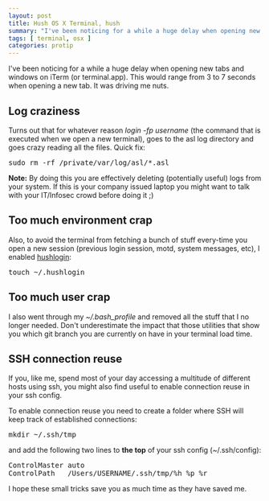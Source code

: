 ```yaml
---
layout: post
title: Hush OS X Terminal, hush
summary: "I've been noticing for a while a huge delay when opening new tabs on iTerm (or terminal.app). This would range from 3 to 7 seconds when opening a new tab. It was driving me nuts."
tags: [ terminal, osx ]
categories: protip
---
```


I've been noticing for a while a huge delay when opening new tabs and windows on iTerm (or terminal.app). This would range from 3 to 7 seconds when opening a new tab. It was driving me nuts.

## Log craziness

Turns out that for whatever reason *login -fp username* (the command that is executed when we open a new terminal), goes to the asl log directory and goes crazy reading all the files. Quick fix:

<pre>
sudo rm -rf /private/var/log/asl/*.asl
</pre>


**Note:** By doing this you are effectively deleting (potentially useful) logs from your system. If this is your company issued laptop you might want to talk with your IT/Infosec crowd before doing it ;) 

## Too much environment crap

Also, to avoid the terminal from fetching a bunch of stuff every-time you open a new session (previous login session, motd, system messages, etc), I enabled [hushlogin](http://developer.apple.com/library/mac/#documentation/Darwin/Reference/ManPages/man1/login.1.html):

<pre>
touch ~/.hushlogin
</pre>

## Too much user crap

I also went through my *~/.bash_profile* and removed all the stuff that I no longer needed. Don't underestimate the impact that those utilities that show you which git branch you are currently on have in your terminal load time.

## SSH connection reuse

If you, like me, spend most of your day accessing a multitude of different hosts using ssh, you might also find useful to enable connection reuse in your ssh config.

To enable connection reuse you need to create a folder where SSH will keep track of established connections:

<pre>
mkdir ~/.ssh/tmp
</pre>

and add the following two lines to **the top** of your ssh config (~/.ssh/config):

<pre>
ControlMaster auto
ControlPath   /Users/USERNAME/.ssh/tmp/%h_%p_%r
</pre>

I hope these small tricks save you as much time as they have saved me.




